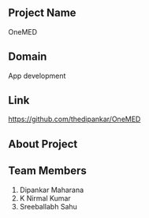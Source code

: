 ## Project Name

OneMED

## Domain

App development

## Link

https://github.com/thedipankar/OneMED

## About Project



## Team Members

 1. Dipankar Maharana
 2. K Nirmal Kumar
 3. Sreeballabh Sahu
 
